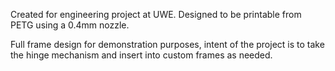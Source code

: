 Created for engineering project at UWE. Designed to be printable from PETG using a 0.4mm nozzle.

Full frame design for demonstration purposes, intent of the project is to take the hinge mechanism and insert into custom frames as needed.
